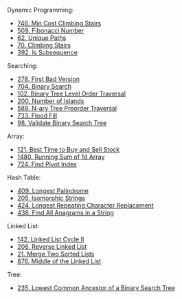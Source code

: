 Dynamic Programming:
- [746. Min Cost Climbing Stairs](https://github.com/faisalkhan91/Programming-Fundamentals/blob/main/Algorithms/Dynamic%20Programming/Exercises/LeetCode/Array/746.%20Min%20Cost%20Climbing%20Stairs.py)
- [509. Fibonacci Number](https://github.com/faisalkhan91/Programming-Fundamentals/blob/main/Algorithms/Dynamic%20Programming/Exercises/LeetCode/Math/509.%20Fibonacci%20Number.py)
- [62. Unique Paths](https://github.com/faisalkhan91/Programming-Fundamentals/blob/main/Algorithms/Dynamic%20Programming/Exercises/LeetCode/Math/62.%20Unique%20Paths.py)
- [70. Climbing Stairs](https://github.com/faisalkhan91/Programming-Fundamentals/blob/main/Algorithms/Dynamic%20Programming/Exercises/LeetCode/Math/70.%20Climbing%20Stairs.py)
- [392. Is Subsequence](https://github.com/faisalkhan91/Programming-Fundamentals/blob/main/Algorithms/Dynamic%20Programming/Exercises/LeetCode/String/392.%20Is%20Subsequence.py)

Searching:
- [278. First Bad Version](https://github.com/faisalkhan91/Programming-Fundamentals/blob/main/Algorithms/Searching/Exercises/LeetCode/Binary%20Search/278.%20First%20Bad%20Version.py)
- [704. Binary Search](https://github.com/faisalkhan91/Programming-Fundamentals/blob/main/Algorithms/Searching/Exercises/LeetCode/Binary%20Search/704.%20Binary%20Search.py)
- [102. Binary Tree Level Order Traversal](https://github.com/faisalkhan91/Programming-Fundamentals/blob/main/Algorithms/Searching/Exercises/LeetCode/Breadth-First%20Search/102.%20Binary%20Tree%20Level%20Order%20Traversal.py)
- [200. Number of Islands](https://github.com/faisalkhan91/Programming-Fundamentals/blob/main/Algorithms/Searching/Exercises/LeetCode/Depth-First%20Search/200.%20Number%20of%20Islands.py)
- [589. N-ary Tree Preorder Traversal](https://github.com/faisalkhan91/Programming-Fundamentals/blob/main/Algorithms/Searching/Exercises/LeetCode/Depth-First%20Search/589.%20N-ary%20Tree%20Preorder%20Traversal.py)
- [733. Flood Fill](https://github.com/faisalkhan91/Programming-Fundamentals/blob/main/Algorithms/Searching/Exercises/LeetCode/Depth-First%20Search/733.%20Flood%20Fill.py)
- [98. Validate Binary Search Tree](https://github.com/faisalkhan91/Programming-Fundamentals/blob/main/Algorithms/Searching/Exercises/LeetCode/Depth-First%20Search/98.%20Validate%20Binary%20Search%20Tree.py)

Array:
- [121. Best Time to Buy and Sell Stock](https://github.com/faisalkhan91/Programming-Fundamentals/blob/main/Data%20Structures/Array/Exercises/LeetCode/Greedy/121.%20Best%20Time%20to%20Buy%20and%20Sell%20Stock.py)
- [1480. Running Sum of 1d Array](https://github.com/faisalkhan91/Programming-Fundamentals/blob/main/Data%20Structures/Array/Exercises/LeetCode/Prefix%20Sum/1480.%20Running%20Sum%20of%201d%20Array.py)
- [724. Find Pivot Index](https://github.com/faisalkhan91/Programming-Fundamentals/blob/main/Data%20Structures/Array/Exercises/LeetCode/Prefix%20Sum/724.%20Find%20Pivot%20Index.py)

Hash Table:
- [409. Longest Palindrome](https://github.com/faisalkhan91/Programming-Fundamentals/blob/main/Data%20Structures/Hash%20Table/Exercises/LeetCode/Greedy/409.%20Longest%20Palindrome.py)
- [205. Isomorphic Strings](https://github.com/faisalkhan91/Programming-Fundamentals/blob/main/Data%20Structures/Hash%20Table/Exercises/LeetCode/Strings/205.%20Isomorphic%20Strings.py)
- [424. Longest Repeating Character Replacement](https://github.com/faisalkhan91/Programming-Fundamentals/blob/main/Data%20Structures/Hash%20Table/Exercises/LeetCode/Strings/424.%20Longest%20Repeating%20Character%20Replacement.py)
- [438. Find All Anagrams in a String](https://github.com/faisalkhan91/Programming-Fundamentals/blob/main/Data%20Structures/Hash%20Table/Exercises/LeetCode/Strings/438.%20Find%20All%20Anagrams%20in%20a%20String.py)

Linked List:
- [142. Linked List Cycle II](https://github.com/faisalkhan91/Programming-Fundamentals/blob/main/Data%20Structures/Linked%20List/Exercises/LeetCode/142.%20Linked%20List%20Cycle%20II.py)
- [206. Reverse Linked List](https://github.com/faisalkhan91/Programming-Fundamentals/blob/main/Data%20Structures/Linked%20List/Exercises/LeetCode/206.%20Reverse%20Linked%20List.py)
- [21. Merge Two Sorted Lists](https://github.com/faisalkhan91/Programming-Fundamentals/blob/main/Data%20Structures/Linked%20List/Exercises/LeetCode/21.%20Merge%20Two%20Sorted%20Lists.py)
- [876. Middle of the Linked List](https://github.com/faisalkhan91/Programming-Fundamentals/blob/main/Data%20Structures/Linked%20List/Exercises/LeetCode/876.%20Middle%20of%20the%20Linked%20List.py)

Tree:
- [235. Lowest Common Ancestor of a Binary Search Tree](https://github.com/faisalkhan91/Programming-Fundamentals/blob/main/Data%20Structures/Tree/LeetCode/Binary%20Search%20Tree/235.%20Lowest%20Common%20Ancestor%20of%20a%20Binary%20Search%20Tree.py)
